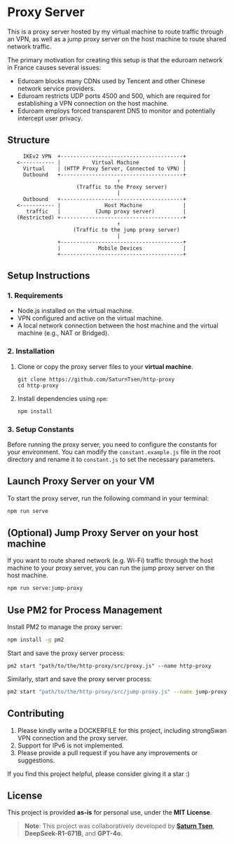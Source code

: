 # Proxy Server

This is a proxy server hosted by my virtual machine to route traffic through an VPN, as well as a jump proxy server on the host machine to route shared network traffic.

The primary motivation for creating this setup is that the eduroam network in France causes several issues:
- Eduroam blocks many CDNs used by Tencent and other Chinese network service providers.
- Eduroam restricts UDP ports 4500 and 500, which are required for establishing a VPN connection on the host machine.
- Eduroam employs forced transparent DNS to monitor and potentially intercept user privacy. 

## Structure

```
     IKEv2 VPN  +---------------------------------------+
   <----------- |          Virtual Machine              | 
     Virtual    | (HTTP Proxy Server, Connected to VPN) |
     Outbound   +---------------------------------------+
                                   ↑                                
                      (Traffic to the Proxy server)  
                                   |                                
     Outbound   +---------------------------------------+  
   <----------- |              Host Machine             |  
      traffic   |           (Jump proxy server)         |  
   (Restricted) +---------------------------------------+  
                                   ↑
                     (Traffic to the jump proxy server)
                                   |
                +---------------------------------------+
                |            Mobile Devices             |
                +---------------------------------------+
```

## Setup Instructions

### 1. Requirements

- Node.js installed on the virtual machine.
- VPN configured and active on the virtual machine.
- A local network connection between the host machine and the virtual machine
  (e.g., NAT or Bridged).

### 2. Installation

1. Clone or copy the proxy server files to your **virtual machine**.

   ```(空)
   git clone https://github.com/SaturnTsen/http-proxy
   cd http-proxy
   ```

2. Install dependencies using `npm`:
   ```bash
   npm install
   ```
### 3. Setup Constants

Before running the proxy server, you need to configure the constants for your environment. You can modify the `constant.example.js` file in the root directory and rename it to `constant.js` to set the necessary parameters.


## Launch Proxy Server on your VM

To start the proxy server, run the following command in your terminal:

```bash
npm run serve
```

## (Optional) Jump Proxy Server on your host machine

If you want to route shared network (e.g. Wi-Fi) traffic through the host machine to your proxy server, you can run the jump proxy server on the host machine.

```bash
npm run serve:jump-proxy
```

## Use PM2 for Process Management

Install PM2 to manage the proxy server:

```bash
npm install -g pm2
```

Start and save the proxy server process:

```(空)
pm2 start "path/to/the/http-proxy/src/proxy.js" --name http-proxy
```

Similarly, start and save the proxy server process:

```bash
pm2 start "path/to/the/http-proxy/src/jump-proxy.js" --name jump-proxy
```

## Contributing

1. Please kindly write a DOCKERFILE for this project, including strongSwan VPN connection and the proxy server.
2. Support for IPv6 is not implemented.
3. Please provide a pull request if you have any improvements or suggestions.

If you find this project helpful, please consider giving it a star :)

## License

This project is provided **as-is** for personal use, under the **MIT License**.

> **Note**: This project was collaboratively developed by **[Saturn Tsen](https://saturntsen.github.io)**, **DeepSeek-R1-671B**, and **GPT-4o**.
